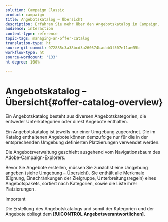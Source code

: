 ```yaml
---
solution: Campaign Classic
product: campaign
title: Angebotskatalog – Übersicht
description: Erfahren Sie mehr über den Angebotskatalog in Campaign.
audience: interaction
content-type: reference
topic-tags: managing-an-offer-catalog
translation-type: ht
source-git-commit: 972885c3a38bcd3a260574bacbb3f507e11ae05b
workflow-type: ht
source-wordcount: '133'
ht-degree: 100%

---
```



# Angebotskatalog – Übersicht{#offer-catalog-overview}

Ein Angebotskatalog besteht aus diversen Angebotskategorien, die entweder Unterkategorien oder direkt Angebote enthalten.

Ein Angebotskatalog ist jeweils nur einer Umgebung zugeordnet. Die im Katalog enthaltenen Angebote können demzufolge nur für die in der entsprechenden Umgebung definierten Platzierungen verwendet werden.

Die Angebotsverwaltung geschieht ausgehend vom Navigationsbaum des Adobe-Campaign-Explorers.

Bevor Sie Angebote erstellen, müssen Sie zunächst eine Umgebung angeben (siehe [Umgebung – Übersicht](../../interaction/using/environments-overview.md)). Sie enthält alle Merkmale (Eignung, Einschränkungen der Zielgruppe, Unterbreitungsregeln) eines Angebotspakets, sortiert nach Kategorien, sowie die Liste ihrer Platzierungen.

>[!IMPORTANT]
>
>Die Erstellung des Angebotskatalogs und somit der Kategorien und der Angebote obliegt dem **[!UICONTROL Angebotsverantwortlichen]**.

